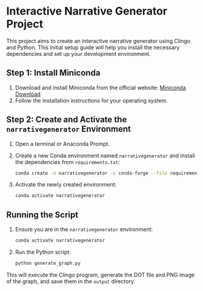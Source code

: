 # Interactive Narrative Generator Project

This project aims to create an interactive narrative generator using Clingo and Python. This initial setup guide will help you install the necessary dependencies and set up your development environment.

## Step 1: Install Miniconda

1. Download and install Miniconda from the official website: [Miniconda Download](https://docs.conda.io/en/latest/miniconda.html)
2. Follow the installation instructions for your operating system.

## Step 2: Create and Activate the `narrativegenerator` Environment

1. Open a terminal or Anaconda Prompt.
2. Create a new Conda environment named `narrativegenerator` and install the dependencies from `requirements.txt`:

    ```sh
    conda create -n narrativegenerator -c conda-forge --file requirements.txt
    ```

3. Activate the newly created environment:

    ```sh
    conda activate narrativegenerator
    ```

## Running the Script

1. Ensure you are in the `narrativegenerator` environment:

    ```sh
    conda activate narrativegenerator
    ```

2. Run the Python script:

    ```sh
    python generate_graph.py
    ```

This will execute the Clingo program, generate the DOT file and PNG image of the graph, and save them in the `output` directory.
